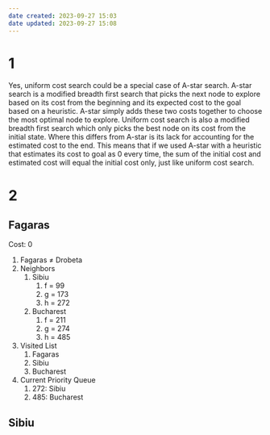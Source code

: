 ```yaml
---
date created: 2023-09-27 15:03
date updated: 2023-09-27 15:08
---
```


# 1

Yes, uniform cost search could be a special case of A-star search. A-star search is a modified breadth first search that picks the next node to explore based on its cost from the beginning and its expected cost to the goal based on a heuristic. A-star simply adds these two costs together to choose the most optimal node to explore. Uniform cost search is also a modified breadth first search which only picks the best node on its cost from the initial state. Where this differs from A-star is its lack for accounting for the estimated cost to the end. This means that if we used A-star with a heuristic that estimates its cost to goal as 0 every time, the sum of the initial cost and estimated cost will equal the initial cost only, just like uniform cost search.

# 2

## Fagaras
Cost: 0

1. Fagaras ≠ Drobeta
2. Neighbors
	1. Sibiu
		1. f = 99
		2. g = 173
		3. h = 272
	2. Bucharest
		1. f = 211
		2. g = 274
		3. h = 485
3. Visited List
	1. Fagaras
	2. Sibiu
	3. Bucharest
4. Current Priority Queue
	1. 272: Sibiu
	2. 485: Bucharest

## Sibiu
